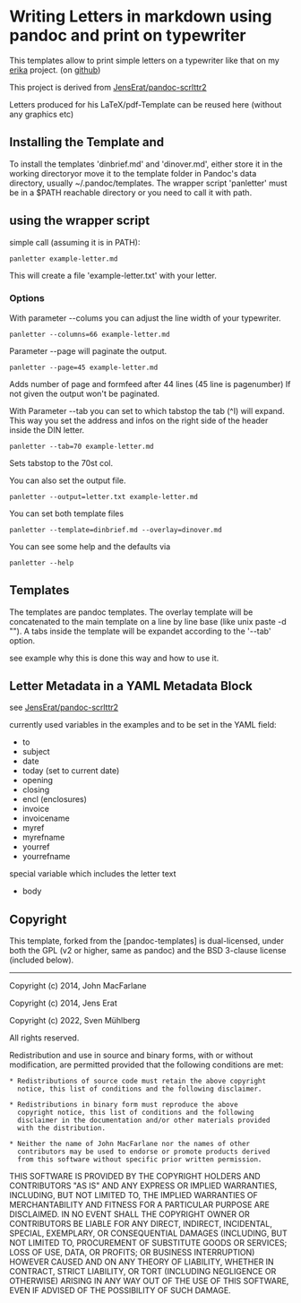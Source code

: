 # Writing Letters in markdown using pandoc and print on typewriter

This templates allow to print simple letters on a typewriter like that on my
[erika](https://git.muehlberg.net/SvenMb/erika) project. (on [github](https://github.com/SvenMb/erika))

This project is derived from [JensErat/pandoc-scrlttr2](https://github.com/JensErat/pandoc-scrlttr2)

Letters produced for his LaTeX/pdf-Template can be reused here (without any graphics etc)

## Installing the Template and 

To install the templates 'dinbrief.md' and 'dinover.md', either store it in 
the working directoryor move it to the template folder in Pandoc's data directory,
usually ~/.pandoc/templates. The wrapper script 'panletter' must be in a $PATH reachable
directory or you need to call it with path.

## using the wrapper script

simple call (assuming it is in PATH):

    panletter example-letter.md

This will create a file 'example-letter.txt' with your letter.

### Options

With parameter --colums you can adjust the line width of your typewriter.

    panletter --columns=66 example-letter.md

Parameter --page will paginate the output.

    panletter --page=45 example-letter.md

Adds number of page and formfeed after 44 lines (45 line is pagenumber)
If not given the output won't be paginated.

With Parameter --tab you can set to which tabstop the tab (^I) will expand.
This way you set the address and infos on the right side of the header inside
the DIN letter.

    panletter --tab=70 example-letter.md

Sets tabstop to the 70st col.

You can also set the output file.

    panletter --output=letter.txt example-letter.md

You can set both template files

    panletter --template=dinbrief.md --overlay=dinover.md
    
You can see some help and the defaults via

    panletter --help

## Templates

The templates are pandoc templates. The overlay template will be concatenated
to the main template on a line by line base (like unix paste -d ""). A tabs inside the template will be
expandet according to the '--tab' option.

see example why this is done this way and how to use it.

## Letter Metadata in a YAML Metadata Block

see [JensErat/pandoc-scrlttr2](https://github.com/JensErat/pandoc-scrlttr2)

currently used variables in the examples and to be set in the YAML field:
* to
* subject
* date
* today (set to current date)
* opening
* closing
* encl (enclosures)
* invoice
* invoicename
* myref
* myrefname
* yourref
* yourrefname

special variable which includes the letter text
* body

## Copyright

This template, forked from the [pandoc-templates] is dual-licensed, under both the GPL (v2 or higher, same as pandoc) and the BSD 3-clause license (included below).

----

Copyright (c) 2014, John MacFarlane

Copyright (c) 2014, Jens Erat

Copyright (c) 2022, Sven Mühlberg

All rights reserved.

Redistribution and use in source and binary forms, with or without
modification, are permitted provided that the following conditions are met:

    * Redistributions of source code must retain the above copyright
      notice, this list of conditions and the following disclaimer.

    * Redistributions in binary form must reproduce the above
      copyright notice, this list of conditions and the following
      disclaimer in the documentation and/or other materials provided
      with the distribution.

    * Neither the name of John MacFarlane nor the names of other
      contributors may be used to endorse or promote products derived
      from this software without specific prior written permission.

THIS SOFTWARE IS PROVIDED BY THE COPYRIGHT HOLDERS AND CONTRIBUTORS
"AS IS" AND ANY EXPRESS OR IMPLIED WARRANTIES, INCLUDING, BUT NOT
LIMITED TO, THE IMPLIED WARRANTIES OF MERCHANTABILITY AND FITNESS FOR
A PARTICULAR PURPOSE ARE DISCLAIMED. IN NO EVENT SHALL THE COPYRIGHT
OWNER OR CONTRIBUTORS BE LIABLE FOR ANY DIRECT, INDIRECT, INCIDENTAL,
SPECIAL, EXEMPLARY, OR CONSEQUENTIAL DAMAGES (INCLUDING, BUT NOT
LIMITED TO, PROCUREMENT OF SUBSTITUTE GOODS OR SERVICES; LOSS OF USE,
DATA, OR PROFITS; OR BUSINESS INTERRUPTION) HOWEVER CAUSED AND ON ANY
THEORY OF LIABILITY, WHETHER IN CONTRACT, STRICT LIABILITY, OR TORT
(INCLUDING NEGLIGENCE OR OTHERWISE) ARISING IN ANY WAY OUT OF THE USE
OF THIS SOFTWARE, EVEN IF ADVISED OF THE POSSIBILITY OF SUCH DAMAGE.

